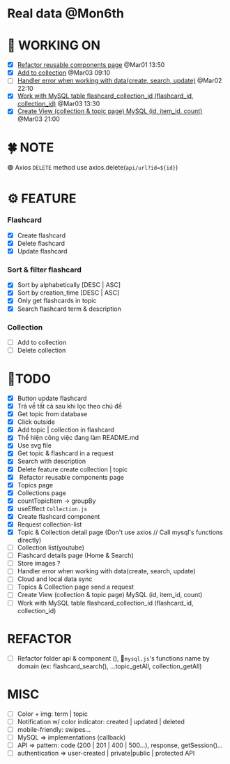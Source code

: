 # Real data @Mon6th

# 🚀 WORKING ON
* [x] [Refactor reusable components page](#task6) @Mar01 13:50
* [x] [Add to collection](#task1) @Mar03 09:10
* [ ] [Handler error when working with data(create, search, update)](#task15) @Mar02 22:10
* [x] [Work with MySQL table flashcard_collection_id (flashcard_id, collection_id)](#task2) @Mar03 13:30
* [x] [Create View (collection & topic page) MySQL (id, item_id, count) ](#task3) @Mar03 21:00

# 🍀 NOTE
🟢 Axios `DELETE` method use axios.delete(`api/url?id=${id}`)

# ⚙ FEATURE
###  Flashcard
* [x] Create flashcard
* [x] Delete flashcard
* [x] Update flashcard

### Sort & filter flashcard
* [x] Sort by alphabetically [DESC | ASC]
* [x] Sort by creation_time [DESC | ASC]
* [x] Only get flashcards in topic
* [x] Search flashcard term & description

### Collection
* [ ] <a id="task1">Add to collection</a> 
* [ ] Delete collection

# 💪TODO
* [x] Button update flashcard
* [x] Trả về tất cả sau khi lọc theo chủ đề
* [x] Get topic from database 
* [x] Click outside
* [x] Add topic | collection in flashcard   
* [x] Thể hiện công việc đang làm README.md
* [x] Use svg file
* [x] Get topic & flashcard in a request
* [x] Search with description 
* [x] Delete feature create collection | topic
* [x] <a id="task6"> Refactor reusable components page</a>
* [x] <a id="task5">Topics page</a>
* [x] <a id="task8">Collections page</a>
* [x] <a id="task10">countTopicItem -> groupBy</a>
* [x] <a id="task11">useEffect `Collection.js`</a>
* [x] <a id="task12">Create flashcard component</a>
* [x] <a id="task13">Request collection-list</a>
* [x] <a id="task14">Topic & Collection detail page (Don't use axios // Call mysql's functions directly)</a>
* [ ] <a id="task9">Collection list(youtube)</a>
* [ ] Flashcard details page (Home & Search)
* [ ] Store images ?
* [ ] <a id="task15">Handler error when working with data(create, search, update)</a>
* [ ] Cloud and local data sync
* [ ] Topics & Collection page send a request
* [ ] <a id="task2">Create View (collection & topic page) MySQL (id, item_id, count) </a>
* [ ] <a id="task2">Work with MySQL table flashcard_collection_id (flashcard_id, collection_id)</a>

# REFACTOR 
* [ ] Refactor folder api & component (), 📝`mysql.js`'s functions name by domain (ex: flashcard_search(), ...topic_getAll, collection_getAll) 


# MISC
* [ ] Color + img: term | topic
* [ ] Notification w/ color indicator: created | updated | deleted
* [ ] mobile-friendly: swipes...
* [ ] MySQL => implementations (callback)
* [ ] API => pattern: code (200 | 201 | 400 | 500...), response, getSession()...
* [ ] authentication => user-created | private|public | protected API